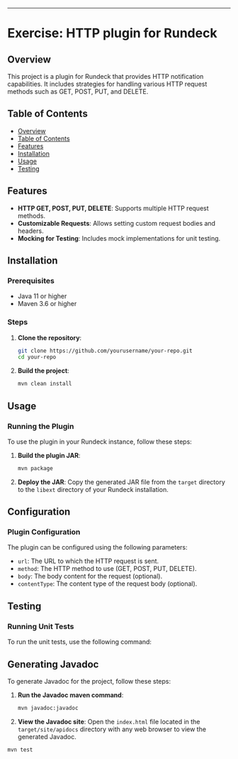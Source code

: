 ---

# Exercise: HTTP plugin for Rundeck

## Overview
This project is a plugin for Rundeck that provides HTTP notification capabilities. It includes strategies for handling various HTTP request methods such as GET, POST, PUT, and DELETE.

## Table of Contents
- [Overview](#overview)
- [Table of Contents](#table-of-contents)
- [Features](#features)
- [Installation](#installation)
- [Usage](#usage)
- [Testing](#testing)

## Features
- **HTTP GET, POST, PUT, DELETE**: Supports multiple HTTP request methods.
- **Customizable Requests**: Allows setting custom request bodies and headers.
- **Mocking for Testing**: Includes mock implementations for unit testing.

## Installation
### Prerequisites
- Java 11 or higher
- Maven 3.6 or higher

### Steps
1. **Clone the repository**:
   ```sh
   git clone https://github.com/yourusername/your-repo.git
   cd your-repo
   ```

2. **Build the project**:
   ```sh
   mvn clean install
   ```

## Usage
### Running the Plugin
To use the plugin in your Rundeck instance, follow these steps:

1. **Build the plugin JAR**:
   ```sh
   mvn package
   ```

2. **Deploy the JAR**:
   Copy the generated JAR file from the `target` directory to the `libext` directory of your Rundeck installation.

## Configuration
### Plugin Configuration
The plugin can be configured using the following parameters:
- `url`: The URL to which the HTTP request is sent.
- `method`: The HTTP method to use (GET, POST, PUT, DELETE).
- `body`: The body content for the request (optional).
- `contentType`: The content type of the request body (optional).

## Testing
### Running Unit Tests
To run the unit tests, use the following command:

## Generating Javadoc
To generate Javadoc for the project, follow these steps:

1. **Run the Javadoc maven command**:
   ```sh
   mvn javadoc:javadoc
   ```
   
2. **View the Javadoc site**:
   Open the `index.html` file located in the `target/site/apidocs` directory with any web browser to view the generated Javadoc.

```sh
mvn test
```